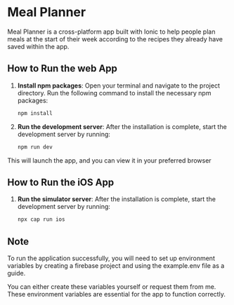 # Meal Planner

Meal Planner is a cross-platform app built with Ionic to help people plan meals at the start of their week according to the recipes they already have saved within the app.


## How to Run the web App

1. **Install npm packages**:
    Open your terminal and navigate to the project directory. Run the following command to install the necessary npm packages:
    ```bash
    npm install
    ```

2. **Run the development server**:
    After the installation is complete, start the development server by running:
    ```bash
    npm run dev
    ```

This will launch the app, and you can view it in your preferred browser

## How to Run the iOS App

1. **Run the simulator server**:
    After the installation is complete, start the development server by running:
    ```bash
    npx cap run ios
    ```


## Note

To run the application successfully, you will need to set up environment variables by creating a firebase project and using the example.env file as a guide. 

You can either create these variables yourself or request them from me. These environment variables are essential for the app to function correctly.